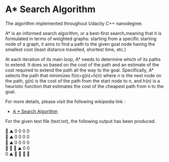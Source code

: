 # A* Search Algorithm

The algorithm implemented throughout Udacity C++ nanodegree.

A* is an informed search algorithm, or a best-first search,meaning that it is formulated in terms of weighted graphs: starting from a specific starting node of a graph, it aims to find a path to the given goal node having the smallest cost (least distance travelled, shortest time, etc.)

At each iteration of its main loop, A* needs to determine which of its paths to extend. It does so based on the cost of the path and an estimate of the cost required to extend the path all the way to the goal. Specifically, A* selects the path that minimizes
f(n)=g(n)+h(n)
where n is the next node on the path, g(n) is the cost of the path from the start node to n, and h(n) is a heuristic function that estimates the cost of the cheapest path from n to the goal.

For more details, please visit the following wikipedia link :
* [A * Search Algorithm](https://en.wikipedia.org/wiki/A*_search_algorithm)

For the given test file (test.txt), the following output has been produced.


🚦  ⛰️   0   0   0   0   
🚗  ⛰️   0   0   0   0   
🚗  ⛰️   0   0   0   0   
🚗  🚗  🚗   ⛰️   0   0  
0   ⛰️  🚗   🚗   🚗  🏁 

